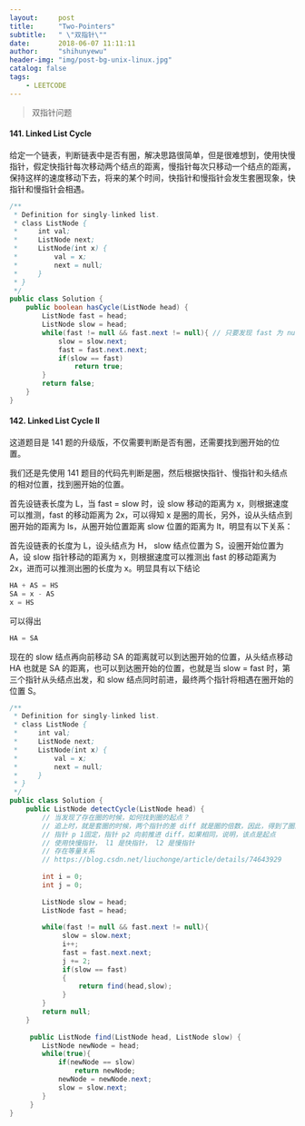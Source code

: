 ```yaml
---
layout:     post
title:      "Two-Pointers"
subtitle:   " \"双指针\""
date:       2018-06-07 11:11:11
author:     "shihunyewu"
header-img: "img/post-bg-unix-linux.jpg"
catalog: false
tags:
    - LEETCODE
---
```


> 双指针问题

#### 141. Linked List Cycle

给定一个链表，判断链表中是否有圈，解决思路很简单，但是很难想到，使用快慢指针，假定快指针每次移动两个结点的距离，慢指针每次只移动一个结点的距离，保持这样的速度移动下去，将来的某个时间，快指针和慢指针会发生套圈现象，快指针和慢指针会相遇。

```java
/**
 * Definition for singly-linked list.
 * class ListNode {
 *     int val;
 *     ListNode next;
 *     ListNode(int x) {
 *         val = x;
 *         next = null;
 *     }
 * }
 */
public class Solution {
    public boolean hasCycle(ListNode head) {
        ListNode fast = head;
        ListNode slow = head;
        while(fast != null && fast.next != null){ // 只要发现 fast 为 null 或者是 fast.next 为 null， 说明 fast 指针 和 slow 指针没有相遇之前， fast 指针已经到达链表终点，链表没有圈
            slow = slow.next;
            fast = fast.next.next;
            if(slow == fast)
                return true;
        }
        return false;
    }
}
```

#### 142. Linked List Cycle II

这道题目是 141 题的升级版，不仅需要判断是否有圈，还需要找到圈开始的位置。

我们还是先使用 141 题目的代码先判断是圈，然后根据快指针、慢指针和头结点的相对位置，找到圈开始的位置。

首先设链表长度为 L，当 fast = slow 时，设 slow 移动的距离为 x，则根据速度可以推测，fast 的移动距离为 2x，可以得知 x 是圈的周长，另外，设从头结点到圈开始的距离为 ls，从圈开始位置距离 slow 位置的距离为 lt，明显有以下关系：

首先设链表的长度为 L，设头结点为 H， slow 结点位置为 S，设圈开始位置为 A，设 slow 指针移动的距离为 x，则根据速度可以推测出 fast 的移动距离为 2x，进而可以推测出圈的长度为 x。明显具有以下结论
```java
HA + AS = HS
SA = x - AS
x = HS
```
可以得出
```java
HA = SA
```

现在的 slow 结点再向前移动 SA 的距离就可以到达圈开始的位置，从头结点移动 HA 也就是 SA 的距离，也可以到达圈开始的位置，也就是当 slow = fast 时，第三个指针从头结点出发，和 slow 结点同时前进，最终两个指针将相遇在圈开始的位置 S。

```java
/**
 * Definition for singly-linked list.
 * class ListNode {
 *     int val;
 *     ListNode next;
 *     ListNode(int x) {
 *         val = x;
 *         next = null;
 *     }
 * }
 */
public class Solution {
    public ListNode detectCycle(ListNode head) {
        // 当发现了存在圈的时候，如何找到圈的起点？
        // 追上时，就是套圈的时候，两个指针的差 diff 就是圈的倍数，因此，得到了圈的倍数之后，从头开始遍历
        // 指针 p 1固定，指针 p2 向前推进 diff，如果相同，说明，该点是起点
        // 使用快慢指针， l1 是快指针， l2 是慢指针
        // 存在等量关系
        // https://blog.csdn.net/liuchonge/article/details/74643929
        
        int i = 0;
        int j = 0;
        
        ListNode slow = head;
        ListNode fast = head;
        
        while(fast != null && fast.next != null){
             slow = slow.next;
             i++;
             fast = fast.next.next;
             j += 2;
             if(slow == fast)
             {
                 return find(head,slow);
             }
        }
        return null;
    }
    
     public ListNode find(ListNode head, ListNode slow) {
        ListNode newNode = head;
        while(true){
            if(newNode == slow)
                return newNode;
            newNode = newNode.next;
            slow = slow.next;
        }
     }
}
```

